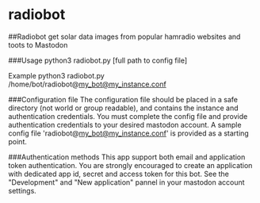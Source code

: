 # radiobot
##Radiobot get solar data images from popular hamradio websites and toots to Mastodon

###Usage
python3 radiobot.py [full path to config file]

Example
python3 radiobot.py /home/bot/radiobot@my_bot@my_instance.conf

###Configuration file
The configuration file should be placed in a safe directory (not world or group readable), and contains the instance and authentication credentials.
You must complete the config file and provide authentication credentials to your desired mastodon account.
A sample config file 'radiobot@my_bot@my_instance.conf' is provided as a starting point.

###Authentication methods
This app support both email and application token authentication.
You are strongly encouraged to create an application with dedicated app id, secret and access token for this bot.
See the "Development" and "New application" pannel in your mastodon account settings.
